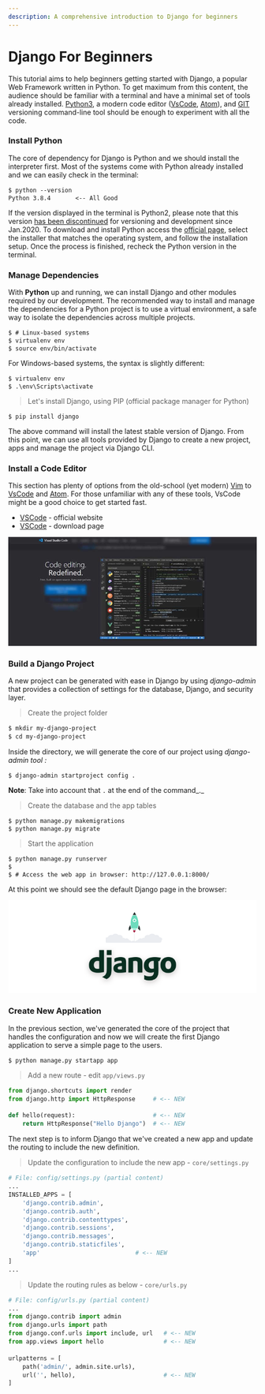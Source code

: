 ```yaml
---
description: A comprehensive introduction to Django for beginners
---
```


# Django For Beginners

This tutorial aims to help beginners getting started with Django, a popular Web Framework written in Python.  To get maximum from this content, the audience should be familiar with a terminal and have a minimal set of tools already installed. [Python3](https://www.python.org/), a modern code editor \([VsCode](https://code.visualstudio.com/), [Atom](https://atom.io/)\), and [GIT](https://git-scm.com/) versioning command-line tool should be enough to experiment with all the code.

### Install Python

The core of dependency for Django is Python and we should install the interpreter first. Most of the systems come with Python already installed and we can easily check in the terminal:

```text
$ python --version
Python 3.8.4       <-- All Good     
```

If the version displayed in the terminal is Python2, please note that this version [has been discontinued](https://www.python.org/doc/sunset-python-2/) for versioning and development since Jan.2020. To download and install Python access the [official page](https://www.python.org/downloads/), select the installer that matches the operating system, and follow the installation setup. Once the process is finished, recheck the Python version in the terminal. 

### Manage Dependencies 

With **Python** up and running, we can install Django and other modules required by our development. The recommended way to install and manage the dependencies for a Python project is to use a virtual environment, a safe way to isolate the dependencies across multiple projects. 

```text
$ # Linux-based systems
$ virtualenv env
$ source env/bin/activate  
```

For Windows-based systems, the syntax is slightly different:

```text
$ virtualenv env
$ .\env\Scripts\activate
```

> Let's install Django, using PIP \(official package manager for Python\)

```text
$ pip install django
```

The above command will install the latest stable version of Django. From this point, we can use all tools provided by Django to create a new project, apps and manage the project via Django CLI. 

### Install a Code Editor

This section has plenty of options from the old-school \(yet modern\) [Vim](https://www.vim.org/download.php) to [VsCode](https://code.visualstudio.com/) and [Atom](https://atom.io/). For those unfamiliar with any of these tools, VsCode might be a good choice to get started fast. 

* [VSCode](https://code.visualstudio.com/) - official website
* [VSCode](https://code.visualstudio.com/Download) - download page

![Programming Kit - VSCode editor.](../../.gitbook/assets/programming-kit-vscode.jpg)

### Build a Django Project

A new project can be generated with ease in Django by using _django-admin_ that provides a collection of settings for the database, Django, and security layer.

> Create the project folder

```bash
$ mkdir my-django-project
$ cd my-django-project
```

   Inside the directory, we will generate the core of our project using _django-admin tool :_

```text
$ django-admin startproject config .
```

   **Note**: Take into account that `.` at the end of the command_._ 

> Create the database and the app tables

```text
$ python manage.py makemigrations
$ python manage.py migrate
```

> Start the application

```text
$ python manage.py runserver 
$
$ # Access the web app in browser: http://127.0.0.1:8000/
```

At this point we should see the default Django page in the browser: 

![Django - Default Project Page.](../../.gitbook/assets/django-framework-cover-xs.png)

### Create New Application

In the previous section, we've generated the core of the project that handles the configuration and now we will create the first Django application to serve a simple page to the users. 

```text
$ python manage.py startapp app
```

> Add a new route - edit `app/views.py`

```python
from django.shortcuts import render
from django.http import HttpResponse     # <-- NEW

def hello(request):                      # <-- NEW    
    return HttpResponse("Hello Django")  # <-- NEW   
```

The next step is to inform Django that we've created a new app and update the routing to include the new definition. 

> Update the configuration to include the new app - `core/settings.py`

```python
# File: config/settings.py (partial content)
...
INSTALLED_APPS = [
    'django.contrib.admin',
    'django.contrib.auth',
    'django.contrib.contenttypes',
    'django.contrib.sessions',
    'django.contrib.messages',
    'django.contrib.staticfiles',
    'app'                           # <-- NEW
]
...
```

> Update the routing rules as below - `core/urls.py`

```python
# File: config/urls.py (partial content)
...
from django.contrib import admin
from django.urls import path
from django.conf.urls import include, url   # <-- NEW
from app.views import hello                 # <-- NEW

urlpatterns = [
    path('admin/', admin.site.urls),
    url('', hello),                         # <-- NEW
]
```




